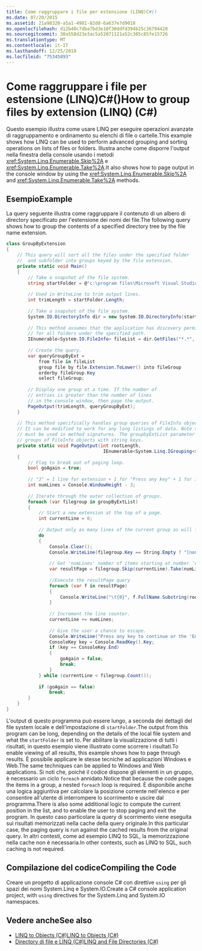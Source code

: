 ```yaml
---
title: Come raggruppare i file per estensione (LINQ)C#()
ms.date: 07/20/2015
ms.assetid: 21a98320-a5a1-4981-82d8-6a637e7d9018
ms.openlocfilehash: d12b40c7dba7bd3e10f30ddfd394b25c36794428
ms.sourcegitcommit: 30a558d23e3ac5a52071121a52c305c85fe15726
ms.translationtype: MT
ms.contentlocale: it-IT
ms.lasthandoff: 12/25/2019
ms.locfileid: "75345893"
---
```

# <a name="how-to-group-files-by-extension-linq-c"></a><span data-ttu-id="2d143-102">Come raggruppare i file per estensione (LINQ)C#()</span><span class="sxs-lookup"><span data-stu-id="2d143-102">How to group files by extension (LINQ) (C#)</span></span>
<span data-ttu-id="2d143-103">Questo esempio illustra come usare LINQ per eseguire operazioni avanzate di raggruppamento e ordinamento su elenchi di file o cartelle.</span><span class="sxs-lookup"><span data-stu-id="2d143-103">This example shows how LINQ can be used to perform advanced grouping and sorting operations on lists of files or folders.</span></span> <span data-ttu-id="2d143-104">Illustra anche come disporre l'output nella finestra della console usando i metodi <xref:System.Linq.Enumerable.Skip%2A> e <xref:System.Linq.Enumerable.Take%2A>.</span><span class="sxs-lookup"><span data-stu-id="2d143-104">It also shows how to page output in the console window by using the <xref:System.Linq.Enumerable.Skip%2A> and <xref:System.Linq.Enumerable.Take%2A> methods.</span></span>  
  
## <a name="example"></a><span data-ttu-id="2d143-105">Esempio</span><span class="sxs-lookup"><span data-stu-id="2d143-105">Example</span></span>  
 <span data-ttu-id="2d143-106">La query seguente illustra come raggruppare il contenuto di un albero di directory specificato per l'estensione dei nomi dei file.</span><span class="sxs-lookup"><span data-stu-id="2d143-106">The following query shows how to group the contents of a specified directory tree by the file name extension.</span></span>  
  
```csharp  
class GroupByExtension  
{  
    // This query will sort all the files under the specified folder  
    //  and subfolder into groups keyed by the file extension.  
    private static void Main()  
    {  
        // Take a snapshot of the file system.  
        string startFolder = @"c:\program files\Microsoft Visual Studio 9.0\Common7";  
  
        // Used in WriteLine to trim output lines.  
        int trimLength = startFolder.Length;  
  
        // Take a snapshot of the file system.  
        System.IO.DirectoryInfo dir = new System.IO.DirectoryInfo(startFolder);  
  
        // This method assumes that the application has discovery permissions  
        // for all folders under the specified path.  
        IEnumerable<System.IO.FileInfo> fileList = dir.GetFiles("*.*", System.IO.SearchOption.AllDirectories);  
  
        // Create the query.  
        var queryGroupByExt =  
            from file in fileList  
            group file by file.Extension.ToLower() into fileGroup  
            orderby fileGroup.Key  
            select fileGroup;  
  
        // Display one group at a time. If the number of   
        // entries is greater than the number of lines  
        // in the console window, then page the output.  
        PageOutput(trimLength, queryGroupByExt);  
    }  
  
    // This method specifically handles group queries of FileInfo objects with string keys.  
    // It can be modified to work for any long listings of data. Note that explicit typing  
    // must be used in method signatures. The groupbyExtList parameter is a query that produces  
    // groups of FileInfo objects with string keys.  
    private static void PageOutput(int rootLength,  
                                    IEnumerable<System.Linq.IGrouping<string, System.IO.FileInfo>> groupByExtList)  
    {  
        // Flag to break out of paging loop.  
        bool goAgain = true;  
  
        // "3" = 1 line for extension + 1 for "Press any key" + 1 for input cursor.  
        int numLines = Console.WindowHeight - 3;  
  
        // Iterate through the outer collection of groups.  
        foreach (var filegroup in groupByExtList)  
        {  
            // Start a new extension at the top of a page.  
            int currentLine = 0;  
  
            // Output only as many lines of the current group as will fit in the window.  
            do  
            {  
                Console.Clear();  
                Console.WriteLine(filegroup.Key == String.Empty ? "[none]" : filegroup.Key);  
  
                // Get 'numLines' number of items starting at number 'currentLine'.  
                var resultPage = filegroup.Skip(currentLine).Take(numLines);  
  
                //Execute the resultPage query  
                foreach (var f in resultPage)  
                {  
                    Console.WriteLine("\t{0}", f.FullName.Substring(rootLength));  
                }  
  
                // Increment the line counter.  
                currentLine += numLines;  
  
                // Give the user a chance to escape.  
                Console.WriteLine("Press any key to continue or the 'End' key to break...");  
                ConsoleKey key = Console.ReadKey().Key;  
                if (key == ConsoleKey.End)  
                {  
                    goAgain = false;  
                    break;  
                }  
            } while (currentLine < filegroup.Count());  
  
            if (goAgain == false)  
                break;  
        }  
    }  
}  
```  
  
 <span data-ttu-id="2d143-107">L'output di questo programma può essere lungo, a seconda dei dettagli del file system locale e dell'impostazione di `startFolder`.</span><span class="sxs-lookup"><span data-stu-id="2d143-107">The output from this program can be long, depending on the details of the local file system and what the `startFolder` is set to.</span></span> <span data-ttu-id="2d143-108">Per abilitare la visualizzazione di tutti i risultati, in questo esempio viene illustrato come scorrere i risultati.</span><span class="sxs-lookup"><span data-stu-id="2d143-108">To enable viewing of all results, this example shows how to page through results.</span></span> <span data-ttu-id="2d143-109">È possibile applicare le stesse tecniche ad applicazioni Windows e Web.</span><span class="sxs-lookup"><span data-stu-id="2d143-109">The same techniques can be applied to Windows and Web applications.</span></span> <span data-ttu-id="2d143-110">Si noti che, poiché il codice dispone gli elementi in un gruppo, è necessario un ciclo `foreach` annidato.</span><span class="sxs-lookup"><span data-stu-id="2d143-110">Notice that because the code pages the items in a group, a nested `foreach` loop is required.</span></span> <span data-ttu-id="2d143-111">È disponibile anche una logica aggiuntiva per calcolare la posizione corrente nell'elenco e per consentire all'utente di interrompere lo scorrimento e uscire dal programma.</span><span class="sxs-lookup"><span data-stu-id="2d143-111">There is also some additional logic to compute the current position in the list, and to enable the user to stop paging and exit the program.</span></span> <span data-ttu-id="2d143-112">In questo caso particolare la query di scorrimento viene eseguita sui risultati memorizzati nella cache della query originale.</span><span class="sxs-lookup"><span data-stu-id="2d143-112">In this particular case, the paging query is run against the cached results from the original query.</span></span> <span data-ttu-id="2d143-113">In altri contesti, come ad esempio LINQ to SQL, la memorizzazione nella cache non è necessaria.</span><span class="sxs-lookup"><span data-stu-id="2d143-113">In other contexts, such as LINQ to SQL, such caching is not required.</span></span>  
  
## <a name="compiling-the-code"></a><span data-ttu-id="2d143-114">Compilazione del codice</span><span class="sxs-lookup"><span data-stu-id="2d143-114">Compiling the Code</span></span>  
 <span data-ttu-id="2d143-115">Creare un progetto di applicazione console C# con direttive `using` per gli spazi dei nomi System.Linq e System.IO.</span><span class="sxs-lookup"><span data-stu-id="2d143-115">Create a C# console application project, with `using` directives for the System.Linq and System.IO namespaces.</span></span>  
  
## <a name="see-also"></a><span data-ttu-id="2d143-116">Vedere anche</span><span class="sxs-lookup"><span data-stu-id="2d143-116">See also</span></span>

- [<span data-ttu-id="2d143-117">LINQ to Objects (C#)</span><span class="sxs-lookup"><span data-stu-id="2d143-117">LINQ to Objects (C#)</span></span>](./linq-to-objects.md)
- [<span data-ttu-id="2d143-118">Directory di file e LINQ (C#)</span><span class="sxs-lookup"><span data-stu-id="2d143-118">LINQ and File Directories (C#)</span></span>](./linq-and-file-directories.md)
